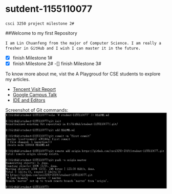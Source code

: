 # sutdent-1155110077

`csci 3250 project milestone 2#`

##Welcome to my first Repository

	I am Lin Chuanfeng from the major of Computer Science. I am really a fresher in GitHub and I wish I can master it in the future. 



-[x] finish Milestone 1#
-[x] finish Milestone 2#
-[] finish Milestone 3#

To know more about me, vist the A Playgroud for CSE students to explore my articles.

- [Tencent Visit Report](http://course.cse.cuhk.edu.hk/~csci3250/tencent-visit-report-3/)
- [Google Campus Talk](http://course.cse.cuhk.edu.hk/~csci3250/google-campus-talk/)
- [IDE and Editors](http://course.cse.cuhk.edu.hk/~csci3250/ide-and-editors/)

Screenshot of Git commands:
![](screenshot.png)